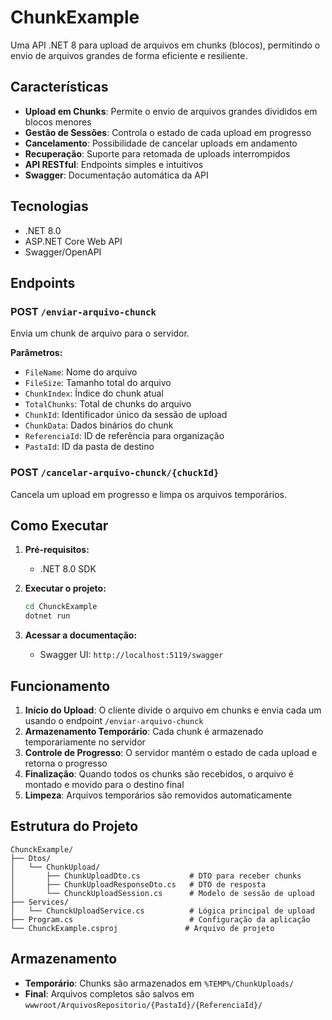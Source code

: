 # ChunkExample

Uma API .NET 8 para upload de arquivos em chunks (blocos), permitindo o envio de arquivos grandes de forma eficiente e resiliente.

## Características

- **Upload em Chunks**: Permite o envio de arquivos grandes divididos em blocos menores
- **Gestão de Sessões**: Controla o estado de cada upload em progresso
- **Cancelamento**: Possibilidade de cancelar uploads em andamento
- **Recuperação**: Suporte para retomada de uploads interrompidos
- **API RESTful**: Endpoints simples e intuitivos
- **Swagger**: Documentação automática da API

## Tecnologias

- .NET 8.0
- ASP.NET Core Web API
- Swagger/OpenAPI

## Endpoints

### POST `/enviar-arquivo-chunck`
Envia um chunk de arquivo para o servidor.

**Parâmetros:**
- `FileName`: Nome do arquivo
- `FileSize`: Tamanho total do arquivo
- `ChunkIndex`: Índice do chunk atual
- `TotalChunks`: Total de chunks do arquivo
- `ChunkId`: Identificador único da sessão de upload
- `ChunkData`: Dados binários do chunk
- `ReferenciaId`: ID de referência para organização
- `PastaId`: ID da pasta de destino

### POST `/cancelar-arquivo-chunck/{chuckId}`
Cancela um upload em progresso e limpa os arquivos temporários.

## Como Executar

1. **Pré-requisitos:**
   - .NET 8.0 SDK

2. **Executar o projeto:**
   ```bash
   cd ChunckExample
   dotnet run
   ```

3. **Acessar a documentação:**
   - Swagger UI: `http://localhost:5119/swagger`

## Funcionamento

1. **Início do Upload**: O cliente divide o arquivo em chunks e envia cada um usando o endpoint `/enviar-arquivo-chunck`
2. **Armazenamento Temporário**: Cada chunk é armazenado temporariamente no servidor
3. **Controle de Progresso**: O servidor mantém o estado de cada upload e retorna o progresso
4. **Finalização**: Quando todos os chunks são recebidos, o arquivo é montado e movido para o destino final
5. **Limpeza**: Arquivos temporários são removidos automaticamente

## Estrutura do Projeto

```
ChunckExample/
├── Dtos/
│   └── ChunkUpload/
│       ├── ChunkUploadDto.cs           # DTO para receber chunks
│       ├── ChunkUploadResponseDto.cs   # DTO de resposta
│       └── ChunckUploadSession.cs      # Modelo de sessão de upload
├── Services/
│   └── ChunckUploadService.cs          # Lógica principal de upload
├── Program.cs                          # Configuração da aplicação
└── ChunckExample.csproj               # Arquivo de projeto
```

## Armazenamento

- **Temporário**: Chunks são armazenados em `%TEMP%/ChunkUploads/`
- **Final**: Arquivos completos são salvos em `wwwroot/ArquivosRepositorio/{PastaId}/{ReferenciaId}/`